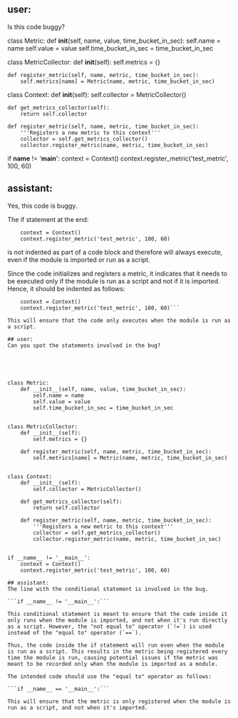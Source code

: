 ## user:
Is this code buggy?





class Metric:
    def __init__(self, name, value, time_bucket_in_sec):
        self.name = name
        self.value = value
        self.time_bucket_in_sec = time_bucket_in_sec


class MetricCollector:
    def __init__(self):
        self.metrics = {}
    
    def register_metric(self, name, metric, time_bucket_in_sec):
        self.metrics[name] = Metric(name, metric, time_bucket_in_sec)


class Context:
    def __init__(self):
        self.collector = MetricCollector()
    
    def get_metrics_collector(self):
        return self.collector
    
    def register_metric(self, name, metric, time_bucket_in_sec):
        '''Registers a new metric to this context'''
        collector = self.get_metrics_collector()
        collector.register_metric(name, metric, time_bucket_in_sec)


if __name__ != '__main__':
    context = Context()
    context.register_metric('test_metric', 100, 60)

## assistant:
Yes, this code is buggy. 

The if statement at the end:

```if __name__ != '__main__':
    context = Context()
    context.register_metric('test_metric', 100, 60)
```

is not indented as part of a code block and therefore will always execute, even if the module is imported or run as a script.

Since the code initializes and registers a metric, it indicates that it needs to be executed only if the module is run as a script and not if it is imported. Hence, it should be indented as follows:

```if __name__ == '__main__':
    context = Context()
    context.register_metric('test_metric', 100, 60)```

This will ensure that the code only executes when the module is run as a script.

## user:
Can you spot the statements involved in the bug?





class Metric:
    def __init__(self, name, value, time_bucket_in_sec):
        self.name = name
        self.value = value
        self.time_bucket_in_sec = time_bucket_in_sec


class MetricCollector:
    def __init__(self):
        self.metrics = {}
    
    def register_metric(self, name, metric, time_bucket_in_sec):
        self.metrics[name] = Metric(name, metric, time_bucket_in_sec)


class Context:
    def __init__(self):
        self.collector = MetricCollector()
    
    def get_metrics_collector(self):
        return self.collector
    
    def register_metric(self, name, metric, time_bucket_in_sec):
        '''Registers a new metric to this context'''
        collector = self.get_metrics_collector()
        collector.register_metric(name, metric, time_bucket_in_sec)


if __name__ != '__main__':
    context = Context()
    context.register_metric('test_metric', 100, 60)

## assistant:
The line with the conditional statement is involved in the bug. 

```if __name__ != '__main__':```

This conditional statement is meant to ensure that the code inside it only runs when the module is imported, and not when it's run directly as a script. However, the "not equal to" operator (`!=`) is used instead of the "equal to" operator (`==`). 

Thus, the code inside the if statement will run even when the module is run as a script. This results in the metric being registered every time the module is run, causing potential issues if the metric was meant to be recorded only when the module is imported as a module. 

The intended code should use the "equal to" operator as follows:

```if __name__ == '__main__':```

This will ensure that the metric is only registered when the module is run as a script, and not when it's imported.

